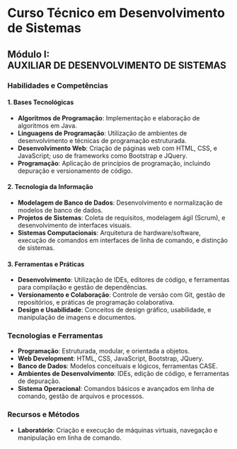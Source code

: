 # Curso Técnico em Desenvolvimento de Sistemas

## Módulo I: AUXILIAR DE DESENVOLVIMENTO DE SISTEMAS

### Habilidades e Competências

#### 1. **Bases Tecnológicas**
- **Algoritmos de Programação**: Implementação e elaboração de algoritmos em Java.
- **Linguagens de Programação**: Utilização de ambientes de desenvolvimento e técnicas de programação estruturada.
- **Desenvolvimento Web**: Criação de páginas web com HTML, CSS, e JavaScript; uso de frameworks como Bootstrap e JQuery.
- **Programação**: Aplicação de princípios de programação, incluindo depuração e versionamento de código.

#### 2. **Tecnologia da Informação**
- **Modelagem de Banco de Dados**: Desenvolvimento e normalização de modelos de banco de dados.
- **Projetos de Sistemas**: Coleta de requisitos, modelagem ágil (Scrum), e desenvolvimento de interfaces visuais.
- **Sistemas Computacionais**: Arquitetura de hardware/software, execução de comandos em interfaces de linha de comando, e distinção de sistemas.

#### 3. **Ferramentas e Práticas**
- **Desenvolvimento**: Utilização de IDEs, editores de código, e ferramentas para compilação e gestão de dependências.
- **Versionamento e Colaboração**: Controle de versão com Git, gestão de repositórios, e práticas de programação colaborativa.
- **Design e Usabilidade**: Conceitos de design gráfico, usabilidade, e manipulação de imagens e documentos.

### Tecnologias e Ferramentas
- **Programação**: Estruturada, modular, e orientada a objetos.
- **Web Development**: HTML, CSS, JavaScript, Bootstrap, JQuery.
- **Banco de Dados**: Modelos conceituais e lógicos, ferramentas CASE.
- **Ambientes de Desenvolvimento**: IDEs, edição de código, e ferramentas de depuração.
- **Sistema Operacional**: Comandos básicos e avançados em linha de comando, gestão de arquivos e processos.

### Recursos e Métodos
- **Laboratório**: Criação e execução de máquinas virtuais, navegação e manipulação em linha de comando.
